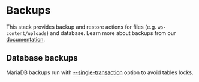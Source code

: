 # Backups

This stack provides backup and restore actions for files (e.g. `wp-content/uploads`) and database. Learn more about backups from our [documentation](https://help.wodby.com/apps/backups).

## Database backups

MariaDB backups run with [--single-transaction](https://dev.mysql.com/doc/refman/5.7/en/mysqldump.html) option to avoid tables locks.
